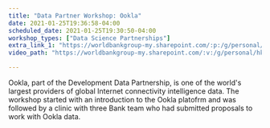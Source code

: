 ```yaml
---
title: "Data Partner Workshop: Ookla"
date: 2021-01-25T19:36:58-04:00
scheduled_date: 2021-01-25T19:30:50-04:00
workshop_types: ["Data Science Partnerships"]
extra_link_1: "https://worldbankgroup-my.sharepoint.com/:p:/g/personal/hkrambeck_worldbank_org/EQyE-hMn0iJHk0apCI-OiwIB_ePa8Idthv35K9bM5d5hHw?e=epnmw"
video_path: "https://worldbankgroup-my.sharepoint.com/:v:/g/personal/hkrambeck_worldbank_org/EXQXqLyFum5Jsb_tNQs0jMsBj1thei7rG6bcS_P6CmplsQ?e=1uH0bU"

---
```


Ookla, part of the Development Data Partnership, is one of the world's largest providers of global Internet connectivity intelligence data. The workshop started with an introduction to the Ookla platofrm and was followed by a clinic with three Bank team who had submitted proposals to work with Ookla data.
